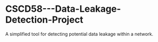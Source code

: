 # CSCD58---Data-Leakage-Detection-Project
A simplified tool for detecting potential data leakage within a network.
